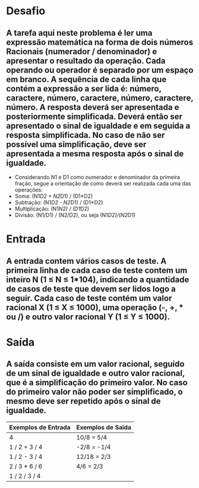 # Desafio
## A tarefa aqui neste problema é ler uma expressão matemática na forma de dois números Racionais (numerador / denominador) e apresentar o resultado da operação. Cada operando ou operador é separado por um espaço em branco. A sequência de cada linha que contém a expressão a ser lida é: número, caractere, número, caractere, número, caractere, número. A resposta deverá ser apresentada e posteriormente simplificada. Deverá então ser apresentado o sinal de igualdade e em seguida a resposta simplificada. No caso de não ser possível uma simplificação, deve ser apresentada a mesma resposta após o sinal de igualdade.

- Considerando N1 e D1 como numerador e denominador da primeira fração, segue a orientação de como deverá ser realizada cada uma das operações:
- Soma: (N1*D2 + N2*D1) / (D1*D2)
- Subtração: (N1*D2 - N2*D1) / (D1*D2)
- Multiplicação: (N1*N2) / (D1*D2)
- Divisão: (N1/D1) / (N2/D2), ou seja (N1*D2)/(N2*D1)

# Entrada
## A entrada contem vários casos de teste. A primeira linha de cada caso de teste contem um inteiro N (1 ≤ N ≤ 1*104), indicando a quantidade de casos de teste que devem ser lidos logo a seguir. Cada caso de teste contém um valor racional X (1 ≤ X ≤ 1000), uma operação (-, +, * ou /) e outro valor racional Y (1 ≤ Y ≤ 1000).

# Saída
## A saída consiste em um valor racional, seguido de um sinal de igualdade e outro valor racional, que é a simplificação do primeiro valor. No caso do primeiro valor não poder ser simplificado, o mesmo deve ser repetido após o sinal de igualdade.


| Exemplos de Entrada | Exemplos de Saida | 
|---------------------|-------------------|
| 4                   |  10/8 = 5/4       | 
| 1 / 2 + 3 / 4       |  -2/8 = -1/4      |   
| 1 / 2 - 3 / 4       |  12/18 = 2/3      |   
| 2 / 3 * 6 / 6       |  4/6 = 2/3        |
| 1 / 2 / 3 / 4       |                   |





